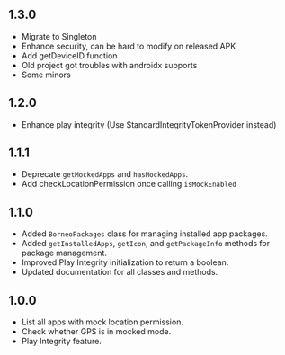 ## 1.3.0
* Migrate to Singleton
* Enhance security, can be hard to modify on released APK
* Add getDeviceID function
* Old project got troubles with androidx supports
* Some minors

## 1.2.0
* Enhance play integrity (Use StandardIntegrityTokenProvider instead)

## 1.1.1
* Deprecate `getMockedApps` and `hasMockedApps`.
* Add checkLocationPermission once calling `isMockEnabled`

## 1.1.0
* Added `BorneoPackages` class for managing installed app packages.
* Added `getInstalledApps`, `getIcon`, and `getPackageInfo` methods for package management.
* Improved Play Integrity initialization to return a boolean.
* Updated documentation for all classes and methods.

## 1.0.0
* List all apps with mock location permission.
* Check whether GPS is in mocked mode.
* Play Integrity feature.

